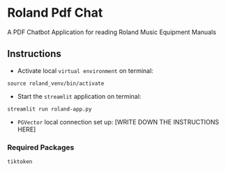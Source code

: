 # Roland Pdf Chat

A PDF Chatbot Application for reading Roland Music Equipment Manuals

## Instructions

- Activate local `virtual environment` on terminal:

`source roland_venv/bin/activate`

- Start the `streamlit` application on terminal:

`streamlit run roland-app.py`

- `PGVector` local connection set up:
  [WRITE DOWN THE INSTRUCTIONS HERE]

### Required Packages

```
tiktoken
```
